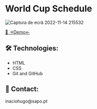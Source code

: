 <h1>World Cup Schedule </h1> 

![Captura de ecrã 2022-11-14 215532](https://user-images.githubusercontent.com/108989054/201776240-a7b41787-3c77-4926-a711-0ca25ffb9028.jpg)

 
<a href="https://inaciohugo.github.io/Esports/">🔗 ->Demo<-</a> 
  
  <h2> 🛠 Technologies: </h2>
  
  + HTML
  + CSS 
  + Git and GitHub
  
  <h2> 📧 Contact: </h2>
  inaciohugo@sapo.pt

